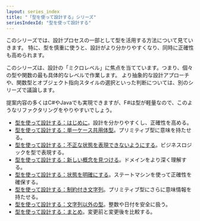 ```yaml
---
layout: series_index
title: "「型を使って設計する」シリーズ"
seriesIndexId: "型を使って設計する"
---
```


このシリーズでは、設計プロセスの一部として型を活用する方法について見ていきます。
特に、型を慎重に使うと、設計がより分かりやすくなり、同時に正確性も高められます。

このシリーズは、設計の「ミクロレベル」に焦点を当てています。つまり、個々の型や関数の最も具体的なレベルで作業します。
より抽象的な設計アプローチや、関数型とオブジェクト指向スタイルの選択といった判断については、別のシリーズで議論します。

提案内容の多くはC#やJavaでも実現できますが、F#は型が軽量なので、このようなリファクタリングをやりやすいでしょう。



* [型を使って設計する：はじめに](../posts/designing-with-types-intro.html)。設計を分かりやすくし、正確性を高める。
* [型を使って設計する：単一ケース共用体型](../posts/designing-with-types-single-case-dus.html)。プリミティブ型に意味を持たせる。
* [型を使って設計する：不正な状態を表現できないようにする](../posts/designing-with-types-making-illegal-states-unrepresentable.html)。ビジネスロジックを型で表現する。
* [型を使って設計する：新しい概念を見つける](../posts/designing-with-types-discovering-the-domain.html)。ドメインをより深く理解する。
* [型を使って設計する：状態を明確にする](../posts/designing-with-types-representing-states.html)。ステートマシンを使って正確性を確保する。
* [型を使って設計する：制約付き文字列](../posts/designing-with-types-more-semantic-types.html)。プリミティブ型にさらに意味情報を持たせる。
* [型を使って設計する：文字列以外の型](../posts/designing-with-types-non-strings.html)。整数や日付を安全に扱う。
* [型を使って設計する：まとめ](../posts/designing-with-types-conclusion.html)。変更前と変更後を比較する。
